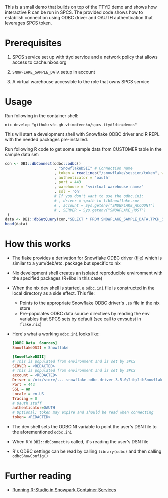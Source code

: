 This is a small demo that builds on top of the TTYD demo and shows how
interactive R can be run in SPCS. The provided code shows how to establish
connection using ODBC driver and OAUTH authentication that leverages SPCS token.

# Prerequisites

1. SPCS service set up with ttyd service and a network policy that allows access
   to cache.nixos.org

2. `SNOWFLAKE_SAMPLE_DATA` setup in account
3. A virtual warehouse accessible to the role that owns SPCS service

# Usage

Run following in the container shell:

```shell
nix develop "github:sfc-gh-vtimofeenko/spcs-ttyd?dir=demos"
```

This will start a development shell with Snowflake ODBC driver and R REPL with
the needed packages pre-installed.

Run following R code to get some sample data from CUSTOMER table in the sample
data set:

```R
con <- DBI::dbConnect(odbc::odbc()
                      , "SnowflakeDSII" # Connection name
                      , token = readLines("/snowflake/session/token", warn = FALSE)
                      , authenticator = 'oauth'
                      , port = 443
                      , warehouse = "<virtual warehouse name>"
                      , ssl = 'on'
                      # If you don't want to use the odbc.ini:
                      # , driver = <path to libSnowflake.so>
                      # , account = Sys.getenv("SNOWFLAKE_ACCOUNT")
                      # , SERVER = Sys.getenv("SNOWFLAKE_HOST")
 )
data <- DBI::dbGetQuery(con,"SELECT * FROM SNOWFLAKE_SAMPLE_DATA.TPCH_SF1.CUSTOMER LIMIT 100")
head(data)

```

# How this works

* The flake provides a derivation for Snowflake ODBC driver
  ([file](./snowflake-odbc-driver.nix)) which is similar to a yum/deb/etc.
  package but specific to nix
* Nix development shell creates an isolated reproducible environment with the
  specified packages (R+libs in this case)
* When the nix dev shell is started, a `odbc.ini` file is constructed in the
  local directory as a side effect. This file:

  * Points to the appropriate Snowflake ODBC driver's `.so` file in the nix
    store
  * Pre-populates ODBC data source directives by reading the env variables that
    SPCS sets by default (see call to envsubst in `flake.nix`)
* Here's what a working `odbc.ini` looks like:

    ```ini
    [ODBC Data  Sources]
    SnowflakeDSII = Snowflake

    [SnowflakeDSII]
    # This is populated from environment and is set by SPCS
    SERVER = <REDACTED>
    # This is populated from environment and is set by SPCS
    account = <REDACTED>
    Driver = /nix/store/...-snowflake-odbc-driver-3.5.0/lib/libSnowflake.so
    Port = 443
    SSL = on
    Locale = en-US
    Tracing = 0
    # Oauth stuff
    authenticator=OAUTH
    # Optional; token may expire and should be read when connecting
    token= <REDACTED>
    ```

* The dev shell sets the ODBCINI variable to point the user's DSN file to the
  aforementioned `odbc.ini`
* When R'd `DBI::dbConnect` is called, it's reading the user's DSN file
* R's ODBC settings can be read by calling `library(odbc)` and then calling
  `odbcShowConfig()`

# Further reading

* [Running R-Studio in Snowpark Container Services][1]

[1]: https://medium.com/@gabriel.mullen/running-rstudio-in-snowpark-container-services-1a71128b2474
